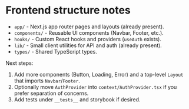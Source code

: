# Frontend structure notes

- `app/` - Next.js app router pages and layouts (already present).
- `components/` - Reusable UI components (Navbar, Footer, etc.).
- `hooks/` - Custom React hooks and providers (`useAuth` exists).
- `lib/` - Small client utilities for API and auth (already present).
- `types/` - Shared TypeScript types.

Next steps:

1. Add more components (Button, Loading, Error) and a top-level `Layout` that imports `Navbar`/`Footer`.
2. Optionally move `AuthProvider` into `context/AuthProvider.tsx` if you prefer separation of concerns.
3. Add tests under `__tests__` and storybook if desired.
